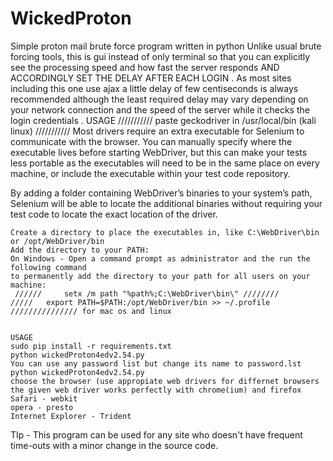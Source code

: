 # WickedProton
Simple proton mail brute force program written in python 
Unlike usual brute forcing tools, this is gui instead of only terminal so that you can explicitly see
 the processing speed and how fast the server responds AND ACCORDINGLY SET THE DELAY AFTER EACH LOGIN . As most sites including this one use ajax a little delay of 
 few centiseconds is always recommended although the least required delay may vary depending on your network connection and the speed of the server while it checks the login credentials .
  USAGE
 	/////////// paste geckodriver in /usr/local/bin (kali linux) ///////////
  Most drivers require an extra executable for Selenium to communicate with the browser. You can manually specify where the executable lives before starting WebDriver, but this can make your tests less portable as the executables will need to be in the same place on every machine, or include the executable within your test code repository.

By adding a folder containing WebDriver’s binaries to your system’s path, Selenium will be able to locate the additional binaries without requiring your test code to locate the exact location of the driver.

	Create a directory to place the executables in, like C:\WebDriver\bin or /opt/WebDriver/bin
	Add the directory to your PATH:
	On Windows - Open a command prompt as administrator and the run the following command 
	to permanently add the directory to your path for all users on your machine:
	 //////		setx /m path "%path%;C:\WebDriver\bin\" ////////
	/////   export PATH=$PATH:/opt/WebDriver/bin >> ~/.profile    /////////////// for mac os and linux
 

	USAGE
	sudo pip install -r requirements.txt
	python wickedProton4edv2.54.py
	You can use any password list but change its name to password.lst
	python wickedProton4edv2.54.py
   	choose the browser (use appropiate web drivers for differnet browsers the given web driver works perfectly with chrome(ium) and firefox
   	Safari - webkit
   	opera - presto
   	Internet Explorer - Trident
TIp - This program can be used for any site who doesn't have frequent time-outs with a minor change in the source code.

